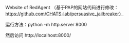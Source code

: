 Website of RedAgent （基于PAP的网站代码进行修改：https://github.com/CHATS-lab/persuasive_jailbreaker）

运行方法：python -m http.server 8000

然后访问 http://localhost:8000/